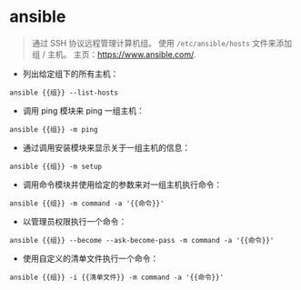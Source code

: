 # ansible

> 通过 SSH 协议远程管理计算机组。
> 使用 `/etc/ansible/hosts` 文件来添加组 / 主机。
> 主页：<https://www.ansible.com/>.

- 列出给定组下的所有主机：

`ansible {{组}} --list-hosts`

- 调用 ping 模块来 ping 一组主机：

`ansible {{组}} -m ping`

- 通过调用安装模块来显示关于一组主机的信息：

`ansible {{组}} -m setup`

- 调用命令模块并使用给定的参数来对一组主机执行命令：

`ansible {{组}} -m command -a '{{命令}}'`

- 以管理员权限执行一个命令：

`ansible {{组}} --become --ask-become-pass -m command -a '{{命令}}'`

- 使用自定义的清单文件执行一个命令：

`ansible {{组}} -i {{清单文件}} -m command -a '{{命令}}'`
